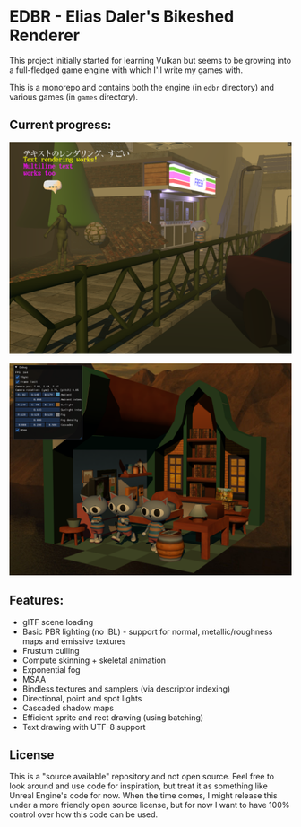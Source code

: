 # EDBR - Elias Daler's Bikeshed Renderer

This project initially started for learning Vulkan but seems to be growing into a full-fledged game engine with which I'll write my games with.

This is a monorepo and contains both the engine (in `edbr` directory) and various games (in `games` directory).

## Current progress:

![latest](screenshots/08.png)

![shadows](screenshots/06.png)

## Features:

* glTF scene loading
* Basic PBR lighting (no IBL) - support for normal, metallic/roughness maps and emissive textures
* Frustum culling
* Compute skinning + skeletal animation
* Exponential fog
* MSAA
* Bindless textures and samplers (via descriptor indexing)
* Directional, point and spot lights
* Cascaded shadow maps
* Efficient sprite and rect drawing (using batching)
* Text drawing with UTF-8 support

## License

This is a "source available" repository and not open source. Feel free to look around and use code for inspiration, but treat it as something like Unreal Engine's code for now. When the time comes, I might release this under a more friendly open source license, but for now I want to have 100% control over how this code can be used.
